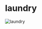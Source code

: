 # laundry
![laundry](https://github.com/user-attachments/assets/ff2813d2-d18d-4715-b5c1-f9e96c70498e)
